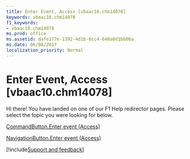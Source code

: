 ```yaml
---
title: Enter Event, Access [vbaac10.chm14078]
keywords: vbaac10.chm14078
f1_keywords:
- vbaac10.chm14078
ms.prod: office
ms.assetid: dafe177e-1392-4d1b-8cc4-640a0d1bb06a
ms.date: 06/08/2017
localization_priority: Normal
---
```



# Enter Event, Access [vbaac10.chm14078]

Hi there! You have landed on one of our F1 Help redirector pages. Please select the topic you were looking for below.

[CommandButton.Enter event (Access)](http://msdn.microsoft.com/library/cc60adbd-eb72-92c3-a562-08adbf0dcc99%28Office.15%29.aspx)

[NavigationButton.Enter event (Access)](http://msdn.microsoft.com/library/bd1599bb-d57e-d1cd-58d6-fef9650b9ab5%28Office.15%29.aspx)

[!include[Support and feedback](~/includes/feedback-boilerplate.md)]